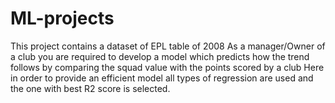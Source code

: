 # ML-projects
This project contains a dataset of EPL table of 2008
As a manager/Owner of a club you are required to develop a model which predicts how the trend follows by comparing the squad value with the points scored by a club
Here in order to provide an efficient model all types of regression are used and the one with best R2 score is selected.
